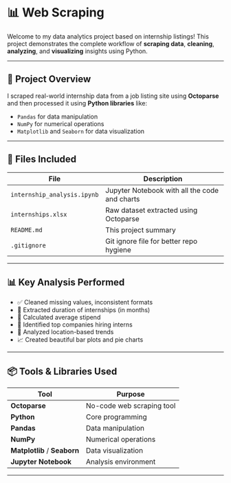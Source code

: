 # 📊 Web Scraping

Welcome to my data analytics project based on internship listings! This project demonstrates the complete workflow of **scraping data**, **cleaning**, **analyzing**, and **visualizing** insights using Python.

---

## 🚀 Project Overview

I scraped real-world internship data from a job listing site using **Octoparse** and then processed it using **Python libraries** like:

- `Pandas` for data manipulation
- `NumPy` for numerical operations
- `Matplotlib` and `Seaborn` for data visualization

---

## 📁 Files Included

| File | Description |
|------|-------------|
| `internship_analysis.ipynb` | Jupyter Notebook with all the code and charts |
| `internships.xlsx` | Raw dataset extracted using Octoparse |
| `README.md` | This project summary |
| `.gitignore` | Git ignore file for better repo hygiene |

---

## 📊 Key Analysis Performed

- ✅ Cleaned missing values, inconsistent formats
- 📌 Extracted duration of internships (in months)
- 💸 Calculated average stipend
- 🏢 Identified top companies hiring interns
- 📍 Analyzed location-based trends
- 📈 Created beautiful bar plots and pie charts

---

## 📦 Tools & Libraries Used

| Tool | Purpose |
|------|--------|
| **Octoparse** | No-code web scraping tool |
| **Python** | Core programming |
| **Pandas** | Data manipulation |
| **NumPy** | Numerical operations |
| **Matplotlib** / **Seaborn** | Data visualization |
| **Jupyter Notebook** | Analysis environment |

---

